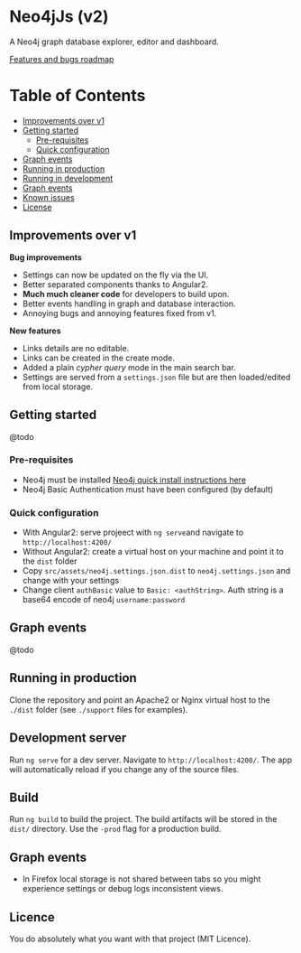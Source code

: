 # Neo4jJs (v2)

A Neo4j graph database explorer, editor and dashboard.

[Features and bugs roadmap](https://trello.com/b/NLtaurIH/neo4j-js-https-githubcom-adadgio-neo4j-js-ng2)

Table of Contents
=================

* [Improvements over v1](#improvements-over-v1)
* [Getting started](#getting-started)
  * [Pre-requisites](#pre-requisites)
  * [Quick configuration](#quick-configuration)
* [Graph events](#graph-events)
* [Running in production](#running-in-production)
* [Running in development](#running-in-development)
* [Graph events](#graph-events)
* [Known issues](#known-issues)
* [License](#license)

## Improvements over v1

**Bug improvements**

- Settings can now be updated on the fly via the UI.
- Better separated components thanks to Angular2.
- **Much much cleaner code** for developers to build upon.
- Better events handling in graph and database interaction.
- Annoying bugs and annoying features fixed from v1.

**New features**

- Links details are no editable.
- Links can be created in the create mode.
- Added a plain *cypher query* mode in the main search bar.
- Settings are served from a `settings.json` file but are then loaded/edited from local storage.

## Getting started

@todo

### Pre-requisites

- Neo4j must be installed [Neo4j quick install instructions here](https://www.digitalocean.com/community/tutorials/how-to-install-neo4j-on-an-ubuntu-vps)
- Neo4j Basic Authentication must have been configured (by default)

### Quick configuration

- With Angular2: serve projeect with `ng serve`and navigate to `http://localhost:4200/`
- Without Angular2: create a virtual host on your machine and point it to the `dist` folder
- Copy `src/assets/neo4j.settings.json.dist` to `neo4j.settings.json` and change with your settings
- Change client `authBasic` value to `Basic: <authString>`. Auth string is a base64 encode of neo4j `username:password`


## Graph events

@todo

## Running in production

Clone the repository and point an Apache2 or Nginx virtual host to the `./dist` folder (see `./support` files for examples).

## Development server

Run `ng serve` for a dev server. Navigate to `http://localhost:4200/`. The app will automatically reload if you change any of the source files.

## Build

Run `ng build` to build the project. The build artifacts will be stored in the `dist/` directory. Use the `-prod` flag for a production build.

## Graph events

- In Firefox local storage is not shared between tabs so you might experience settings or debug logs inconsistent views.

## Licence

You do absolutely what you want with that project (MIT Licence).

